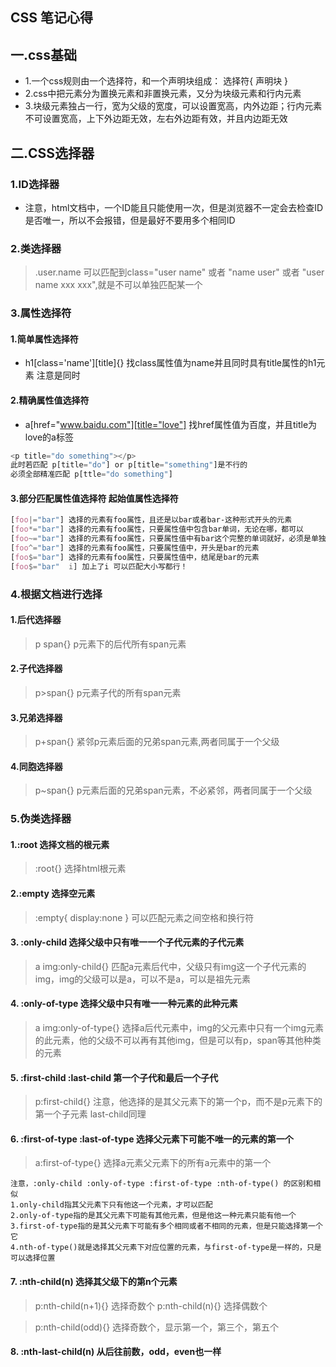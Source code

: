 CSS 笔记心得
----
## 一.css基础
+ 1.一个css规则由一个选择符，和一个声明块组成：  选择符{ 声明块 }
+ 2.css中把元素分为置换元素和非置换元素，又分为块级元素和行内元素
+ 3.块级元素独占一行，宽为父级的宽度，可以设置宽高，内外边距；行内元素不可设置宽高，上下外边距无效，左右外边距有效，并且内边距无效

## 二.CSS选择器
### 1.ID选择器
 + 注意，html文档中，一个ID能且只能使用一次，但是浏览器不一定会去检查ID是否唯一，所以不会报错，但是最好不要用多个相同ID
### 2.类选择器
 >.user.name 可以匹配到class="user name" 或者 "name user" 或者 "user name xxx xxx",就是不可以单独匹配某一个 

### 3.属性选择符

#### 1.简单属性选择符
+  h1[class='name'][title]{}  找class属性值为name并且同时具有title属性的h1元素 注意是同时
#### 2.精确属性值选择符
+ a[href="www.baidu.com"][title="love"] 找href属性值为百度，并且title为love的a标签
```js
<p title="do something"></p>
此时若匹配 p[title="do"] or p[title="something"]是不行的
必须全部精准匹配 p[ttle="do something"]
```
#### 3.部分匹配属性值选择符 起始值属性选择符
```css
[foo|="bar"] 选择的元素有foo属性，且还是以bar或者bar-这种形式开头的元素
[foo*="bar"] 选择的元素有foo属性，只要属性值中包含bar单词，无论在哪，都可以
[foo~="bar"] 选择的元素有foo属性，只要属性值中有bar这个完整的单词就好，必须是单独的完整单词
[foo^="bar"] 选择的元素有foo属性，只要属性值中，开头是bar的元素
[foo$="bar"] 选择的元素有foo属性，只要属性值中，结尾是bar的元素
[foo$="bar"  i] 加上了i 可以匹配大小写都行！
```
### 4.根据文档进行选择
#### 1.后代选择器

> p span{} p元素下的后代所有span元素

#### 2.子代选择器
> p>span{} p元素子代的所有span元素

#### 3.兄弟选择器
> p+span{} 紧邻p元素后面的兄弟span元素,两者同属于一个父级
#### 4.同胞选择器
> p~span{} p元素后面的兄弟span元素，不必紧邻，两者同属于一个父级

### 5.伪类选择器

#### 1.:root 选择文档的根元素

> :root{} 选择html根元素

#### 2.:empty 选择空元素

> :empty{ display:none } 可以匹配元素之间空格和换行符

#### 3. :only-child 选择父级中只有唯一一个子代元素的子代元素

>  a img:only-child{} 匹配a元素后代中，父级只有img这一个子代元素的img，img的父级可以是a，可以不是a，可以是祖先元素 

#### 4. :only-of-type 选择父级中只有唯一一种元素的此种元素

> a img:only-of-type{} 选择a后代元素中，img的父元素中只有一个img元素的此元素，他的父级不可以再有其他img，但是可以有p，span等其他种类的元素

#### 5. :first-child :last-child 第一个子代和最后一个子代

> p:first-child{} 注意，他选择的是其父元素下的第一个p，而不是p元素下的第一个子元素 last-child同理

#### 6. :first-of-type :last-of-type 选择父元素下可能不唯一的元素的第一个

>  a:first-of-type{} 选择a元素父元素下的所有a元素中的第一个

````
注意，:only-child :only-of-type :first-of-type :nth-of-type() 的区别和相似
1.only-child指其父元素下只有他这一个元素，才可以匹配
2.only-of-type指的是其父元素下可能有其他元素，但是他这一种元素只能有他一个
3.first-of-type指的是其父元素下可能有多个相同或者不相同的元素，但是只能选择第一个它
4.nth-of-type()就是选择其父元素下对应位置的元素，与first-of-type是一样的，只是可以选择位置
````

#### 7. :nth-child(n) 选择其父级下的第n个元素

> p:nth-child(n+1){} 选择奇数个 p:nth-child(n){} 选择偶数个

> p:nth-child(odd){} 选择奇数个，显示第一个，第三个，第五个

#### 8. :nth-last-child(n) 从后往前数，odd，even也一样

